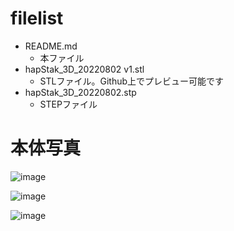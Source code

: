 # filelist

- README.md
  - 本ファイル
- hapStak_3D_20220802 v1.stl
  - STLファイル。Github上でプレビュー可能です
- hapStak_3D_20220802.stp
  - STEPファイル

# 本体写真

![image](https://user-images.githubusercontent.com/85532743/218928946-1027e2a6-eda1-41ae-9d34-f497d2f57e73.png)

![image](https://user-images.githubusercontent.com/85532743/218913817-ff9a2384-bb42-47db-9c99-82d909a57c1d.png)

![image](https://user-images.githubusercontent.com/85532743/218913860-5be94a8b-fd9c-4af2-a71c-0b7d736dbbee.png)

